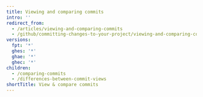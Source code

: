 ```yaml
---
title: Viewing and comparing commits
intro: ''
redirect_from:
  - /articles/viewing-and-comparing-commits
  - /github/committing-changes-to-your-project/viewing-and-comparing-commits
versions:
  fpt: '*'
  ghes: '*'
  ghae: '*'
  ghec: '*'
children:
  - /comparing-commits
  - /differences-between-commit-views
shortTitle: View & compare commits
---
```


